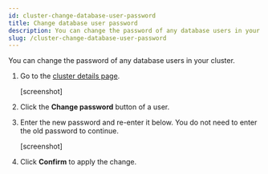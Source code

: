```yaml
---
id: cluster-change-database-user-password
title: Change database user password
description: You can change the password of any database users in your cluster.
slug: /cluster-change-database-user-password
---
```


You can change the password of any database users in your cluster.

1. Go to the [cluster details page](cluster-check-status-and-metrics.md#check-cluster-details).
    
    [screenshot]
    
2. Click the **Change password** button of a user.

3. Enter the new password and re-enter it below. You do not need to enter the old password to continue.
    
    [screenshot]
    
4. Click **Confirm** to apply the change.